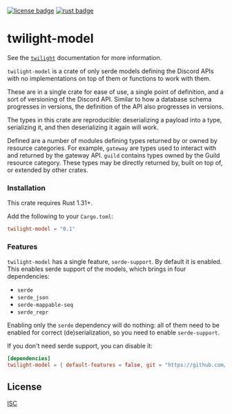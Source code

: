<!-- cargo-sync-readme start -->

[![license badge][]][license link] [![rust badge]][rust link]

# twilight-model

See the [`twilight`] documentation for more information.

`twilight-model` is a crate of only serde models defining the Discord APIs with
no implementations on top of them or functions to work with them.

These are in a single crate for ease of use, a single point of definition,
and a sort of versioning of the Discord API. Similar to how a database
schema progresses in versions, the definition of the API also progresses in
versions.

The types in this crate are reproducible: deserializing a payload into a
type, serializing it, and then deserializing it again will work.

Defined are a number of modules defining types returned by or owned by
resource categories. For example, `gateway` are types used to interact with
and returned by the gateway API. `guild` contains types owned by the Guild
resource category. These types may be directly returned by, built on top of,
or extended by other crates.

### Installation

This crate requires Rust 1.31+.

Add the following to your `Cargo.toml`:

```toml
twilight-model = "0.1"
```

### Features

`twilight-model` has a single feature, `serde-support`. By default it is enabled.
This enables serde support of the models, which brings in four dependencies:

- `serde`
- `serde_json`
- `serde-mappable-seq`
- `serde_repr`

Enabling only the `serde` dependency will do nothing: all of them need to be
enabled for correct (de)serialization, so you need to enable
`serde-support`.

If you don't need serde support, you can disable it:

```toml
[dependencies]
twilight-model = { default-features = false, git = "https://github.com/twilight-rs/twilight" }
```

## License

[ISC][LICENSE.md]

[LICENSE.md]: https://github.com/twilight-rs/twilight/blob/master/LICENSE.md
[`twilight`]: https://docs.rs/twilight
[license badge]: https://img.shields.io/badge/license-ISC-blue.svg?style=flat-square
[license link]: https://opensource.org/licenses/ISC
[rust badge]: https://img.shields.io/badge/rust-1.31+-93450a.svg?style=flat-square
[rust link]: https://blog.rust-lang.org/2018/12/06/Rust-1.31-and-rust-2018.html

<!-- cargo-sync-readme end -->
